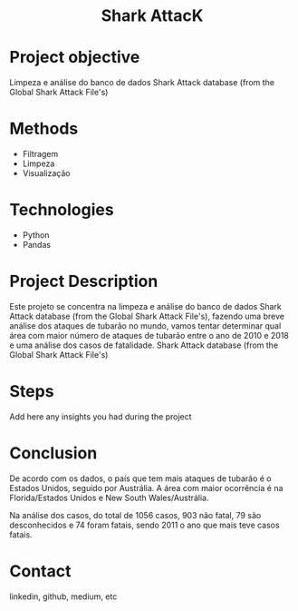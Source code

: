 # <h1 align="center">Shark AttacK</h1>


# Project objective
 Limpeza e análise do banco de dados Shark Attack database (from the Global Shark Attack File's)


# Methods
  - Filtragem
  - Limpeza
  - Visualização

# Technologies 
  - Python
  - Pandas

# Project Description
  Este projeto se concentra na limpeza e análise do banco de dados Shark Attack database (from the Global Shark Attack File's), fazendo uma breve análise dos ataques de tubarão no mundo, vamos tentar determinar qual área com maior número de ataques de tubarão entre o ano de 2010 e 2018 e uma análise dos casos de fatalidade.
  Shark Attack database (from the Global Shark Attack File's)

# Steps
  Add here any insights you had during the project

# Conclusion
  De acordo com os dados, o país que tem mais ataques de tubarão é o Estados Unidos, seguido por Austrália. A área com maior ocorrência é na Florida/Estados Unidos e New South Wales/Austrália.

Na análise dos casos, do total de 1056 casos, 903 não fatal, 79 são desconhecidos e 74 foram fatais, sendo 2011 o ano que mais teve casos fatais.    
  
# Contact
  linkedin, github, medium, etc 
  
 
